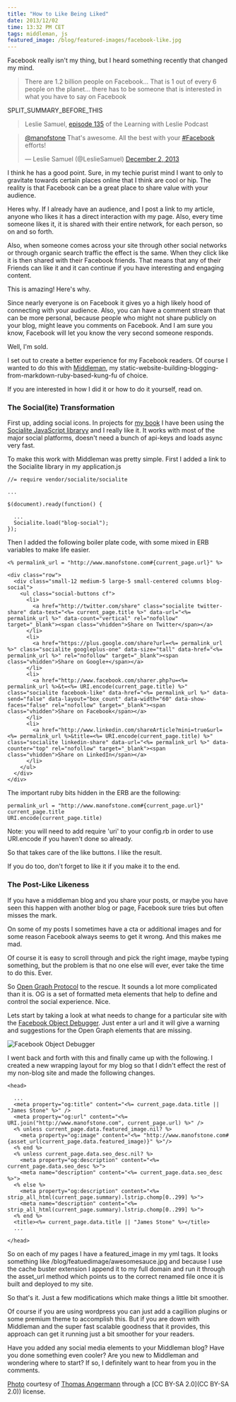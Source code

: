 ```yaml
---
title: "How to Like Being Liked"
date: 2013/12/02
time: 13:32 PM CET
tags: middleman, js
featured_image: /blog/featured-images/facebook-like.jpg
---
```


Facebook really isn't my thing, but I heard something recently that changed my mind.

> There are 1.2 billion people on Facebook...
> That is 1 out of every 6 people on the planet...
> there has to be someone that is interested in what you have to say on Facebook

SPLIT\_SUMMARY\_BEFORE\_THIS

> Leslie Samuel, [episode 135](http://www.becomeablogger.com/17293/135-the-backlinking-strategy-that-caused-my-traffic-to-skyrocket/) of the Learning with Leslie Podcast

<blockquote class="twitter-tweet" lang="en"><p><a href="https://twitter.com/manofstone">@manofstone</a> That&#39;s awesome. All the best with your <a href="https://twitter.com/search?q=%23Facebook&amp;src=hash">#Facebook</a> efforts!</p>&mdash; Leslie Samuel (@LeslieSamuel) <a href="https://twitter.com/LeslieSamuel/statuses/407579758273499137">December 2, 2013</a></blockquote>
<script async src="//platform.twitter.com/widgets.js" charset="utf-8"></script>

I think he has a good point. Sure, in my techie purist mind I want to only to gravitate towards certain places online that I think are cool or hip. The reality is that Facebook can be a great place to share value with your audience.

Heres why. If I already have an audience, and I post a link to my article, anyone who likes it has a direct interaction with my page. Also, every time someone likes it, it is shared with their entire network, for each person, so on and so forth.

Also, when someone comes across your site through other social networks or through organic search traffic the effect is the same. When they click like it is then shared with their Facebook friends. That means that any of their Friends can like it and it can continue if you have interesting and engaging content.

This is amazing! Here's why.

Since nearly everyone is on Facebook it gives yo a high likely hood of connecting with your audience. Also, you can have a comment stream that can be more personal, because people who might not share publicly on your blog, might leave you comments on Facebook. And I am sure you know, Facebook will let you know the very second someone responds.

Well, I'm sold.

I set out to create a better experience for my Facebook readers. Of course I wanted to do this with [Middleman](http://www.middlemanapp.com/), my static-website-building-blogging-from-markdown-ruby-based-kung-fu of choice.

If you are interested in how I did it or how to do it yourself, read on.

### The Social(ite) Transformation

First up, adding social icons. In projects for [my book](/zurb-foundation-blueprints) I have been using the [Socialite JavaScript libraryy](http://socialitejs.com/) and I really like it. It works with most of the major social platforms, doesn't need a bunch of api-keys and loads async very fast.

To make this work with Middleman was pretty simple. First I added a link to the Socialite library in my application.js

<pre><code class="javascript">//= require vendor/socialite/socialite

...

$(document).ready(function() {

  ...
  Socialite.load("blog-social");
});</code></pre>

Then I added the following boiler plate code, with some mixed in ERB variables to make life easier.


<pre><code class="ruby">&lt;% permalink_url = &quot;http://www.manofstone.com#{current_page.url}&quot; %&gt;

&lt;div class=&quot;row&quot;&gt;
  &lt;div class=&quot;small-12 medium-5 large-5 small-centered columns blog-social&quot;&gt;
    &lt;ul class=&quot;social-buttons cf&quot;&gt;
      &lt;li&gt;
        &lt;a href=&quot;http://twitter.com/share&quot; class=&quot;socialite twitter-share&quot; data-text=&quot;&lt;%= current_page.title %&gt;&quot; data-url=&quot;&lt;%= permalink_url %&gt;&quot; data-count=&quot;vertical&quot; rel=&quot;nofollow&quot; target=&quot;_blank&quot;&gt;&lt;span class=&quot;vhidden&quot;&gt;Share on Twitter&lt;/span&gt;&lt;/a&gt;
      &lt;/li&gt;
      &lt;li&gt;
        &lt;a href=&quot;https://plus.google.com/share?url=&lt;%= permalink_url %&gt;&quot; class=&quot;socialite googleplus-one&quot; data-size=&quot;tall&quot; data-href=&quot;&lt;%= permalink_url %&gt;&quot; rel=&quot;nofollow&quot; target=&quot;_blank&quot;&gt;&lt;span class=&quot;vhidden&quot;&gt;Share on Google+&lt;/span&gt;&lt;/a&gt;
      &lt;/li&gt;
      &lt;li&gt;
        &lt;a href=&quot;http://www.facebook.com/sharer.php?u=&lt;%= permalink_url %&gt;&amp;t=&lt;%= URI.encode(current_page.title) %&gt;&quot; class=&quot;socialite facebook-like&quot; data-href=&quot;&lt;%= permalink_url %&gt;&quot; data-send=&quot;false&quot; data-layout=&quot;box_count&quot; data-width=&quot;60&quot; data-show-faces=&quot;false&quot; rel=&quot;nofollow&quot; target=&quot;_blank&quot;&gt;&lt;span class=&quot;vhidden&quot;&gt;Share on Facebook&lt;/span&gt;&lt;/a&gt;
      &lt;/li&gt;
      &lt;li&gt;
        &lt;a href=&quot;http://www.linkedin.com/shareArticle?mini=true&amp;url=&lt;%= permalink_url %&gt;&amp;title=&lt;%= URI.encode(current_page.title) %&gt;&quot; class=&quot;socialite linkedin-share&quot; data-url=&quot;&lt;%= permalink_url %&gt;&quot; data-counter=&quot;top&quot; rel=&quot;nofollow&quot; target=&quot;_blank&quot;&gt;&lt;span class=&quot;vhidden&quot;&gt;Share on LinkedIn&lt;/span&gt;&lt;/a&gt;
      &lt;/li&gt;
    &lt;/ul&gt;
  &lt;/div&gt;
&lt;/div&gt;
</code></pre>

The important ruby bits hidden in the ERB are the following:

<pre><code class="ruby">permalink_url = "http://www.manofstone.com#{current_page.url}"
current_page.title
URI.encode(current_page.title)</code></pre>

Note: you will need to add <span class="inline-code">require 'uri'</span> to your <span class="inline-code">config.rb</span> in order to use <span class="inline-code">URI.encode</span> if you haven't done so already.

So that takes care of the like buttons. I like the result.

If you do too, don't forget to like it if you make it to the end.

### The Post-Like Likeness

If you have a middleman blog and you share your posts, or maybe you have seen this happen with another blog or page, Facebook sure tries but often misses the mark.

On some of my posts I sometimes have a cta or additional images and for some reason Facebook always seems to get it wrong. And this makes me mad.

Of course it is easy to scroll through and pick the right image, maybe typing something, but the problem is that no one else will ever, ever take the time to do this. Ever.

So [Open Graph Protocol](http://ogp.me/) to the rescue. It sounds a lot more complicated than it is. OG is a set of formatted meta elements that help to define and control the social experience. Nice.

Lets start by taking a look at what needs to change for a particular site with the [Facebook Object Debugger](https://developers.facebook.com/tools/debug/og/object). Just enter a url and it will give a warning and suggestions for the Open Graph elements that are missing.

![Facebook Object Debugger](/images/blog/2013/facebook-object-debugger.png)


I went back and forth with this and finally came up with the following. I created a new wrapping layout for my blog so that I didn't effect the rest of my non-blog site and made the following changes.

<pre><code class="html">&lt;head&gt;

  ...
  &lt;meta property=&quot;og:title&quot; content=&quot;&lt;%= current_page.data.title || &quot;James Stone&quot; %&gt;&quot; /&gt;
  &lt;meta property=&quot;og:url&quot; content=&quot;&lt;%= URI.join(&quot;http://www.manofstone.com&quot;, current_page.url) %&gt;&quot; /&gt;
  &lt;% unless current_page.data.featured_image.nil? %&gt;
    &lt;meta property=&quot;og:image&quot; content=&quot;&lt;%= &quot;http://www.manofstone.com#{asset_url(current_page.data.featured_image)}&quot; %&gt;&quot;/&gt;
  &lt;% end %&gt;
  &lt;% unless current_page.data.seo_desc.nil? %&gt;
    &lt;meta property=&quot;og:description&quot; content=&quot;&lt;%= current_page.data.seo_desc %&gt;&quot;&gt;
    &lt;meta name=&quot;description&quot; content=&quot;&lt;%= current_page.data.seo_desc %&gt;&quot;&gt;
  &lt;% else %&gt;
    &lt;meta property=&quot;og:description&quot; content=&quot;&lt;%= strip_all_html(current_page.summary).lstrip.chomp[0..299] %&gt;&quot;&gt;
    &lt;meta name=&quot;description&quot; content=&quot;&lt;%= strip_all_html(current_page.summary).lstrip.chomp[0..299] %&gt;&quot;&gt;
  &lt;% end %&gt;
  &lt;title&gt;&lt;%= current_page.data.title || &quot;James Stone&quot; %&gt;&lt;/title&gt;
  ...

&lt;/head&gt;</code></pre>

So on each of my pages I have a <span class="inline-code">featured\_image</span> in my yml tags. It looks something like <span class="inline-code">/blog/featuedimage/awesomesauce.jpg</span> and because I use the cache buster extension I append it to my full domain and run it through the <span class="inline-code">asset_url</span> method which points us to the correct renamed file once it is built and deployed to my site.

So that's it. Just a few modifications which make things a little bit smoother.

Of course if you are using wordpress you can just add a cagillion plugins or some premium theme to accomplish this. But if you are down with Middleman and the super fast scalable goodness that it provides, this approach can get it running just a bit smoother for your readers.

Have you added any social media elements to your Middleman blog? Have you done something even cooler? Are you new to Middleman and wondering where to start? If so, I definitely want to hear from you in the comments.

[Photo](http://www.flickr.com/photos/44124395142@N01/5761539779/in/photolist-9M8p3K-e5mxaw-7VjTKm-dwJjxg-9wAjpV-ajNiFJ-dFE54D-a2tCRZ-7VASV3-c39g6C-9GfYgv-eBcwTj-8TCqbP-dgenYz-dgekLu-dgekG4-ai1GjF-84VeiA-dfsbmE-eB9qUr-bA7J6x-eBcA6U-bZUkjL-dJTXwh-dHYkwa-dqCQ31-abD2ku-e1BbSx-eeNyXu-e3tpK2-dKA2nG-bzQHiB-e3z2Af-aN5wH2-aN5vVc-aN5wCP-aN5w5r-aN5vR2-aN5whz-aN5vJk-aN5wea-aN5wyR-aN5w9X-aN5wqv-aN5wmv-aN5vMR-efcnxV-aCTUN5-8GrFkP-7VxCLM-bsh4Fp) courtesy of [Thomas Angermann](http://www.flickr.com/photos/angermann/) through a [CC BY-SA 2.0](CC BY-SA 2.0)) license.

